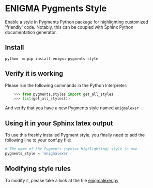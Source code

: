# ENIGMA Pygments Style

Enable a style in Pygments Python package for highlighting customized 'friendly' code. Notably, this can be coupled with Sphinx Python documentation generator. 

Install
-----------

`python -m pip install enigma-pygments-style`

Verify it is working
---------------------

Please run the following commands in the Python Interpreter:

``` python
    >>> from pygments.styles import get_all_styles
    >>> list(get_all_styles())
```

And verify that you have a new Pygments style named `enigmalexer`

Using it in your Sphinx latex output
--------------------------------------

To use this freshly installed Pygment style, you finally need to add the following line to your conf.py file:

``` python
# The name of the Pygments (syntax highlighting) style to use.
pygments_style = 'enigmalexer'

```

Modifying style rules
----------------------

To modify it, please take a look at the file [enigmalexer.py](https://github.com/saratheriver/enigma-pygments-style/tree/master/style)
